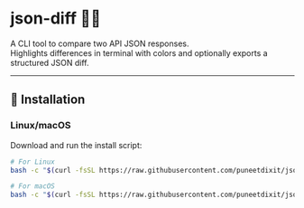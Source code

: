 # json-diff 🕵️‍♂️

A CLI tool to compare two API JSON responses.  
Highlights differences in terminal with colors and optionally exports a structured JSON diff.

---

## 🚀 Installation

### Linux/macOS

Download and run the install script:

```bash
# For Linux
bash -c "$(curl -fsSL https://raw.githubusercontent.com/puneetdixit/json-diff/main/install/install-linux.sh)"

# For macOS
bash -c "$(curl -fsSL https://raw.githubusercontent.com/puneetdixit/json-diff/main/install/install-macos.sh)"
